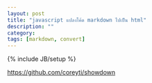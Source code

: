 ```yaml
---
layout: post
title: "javascript แปลงโค้ด markdown ไปเป็น html"
description: ""
category: 
tags: [markdown, convert]
---
```

{% include JB/setup %}

https://github.com/coreyti/showdown